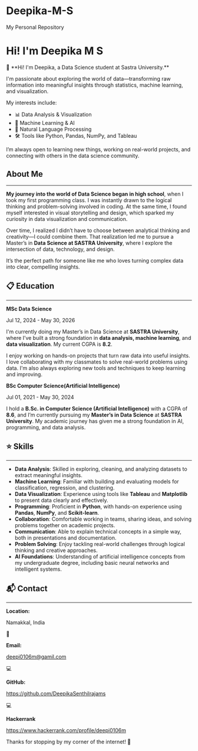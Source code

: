 # Deepika-M-S
My Personal Repository

# **Hi! I'm Deepika M S**

<aside>
🎨 **Hi! I'm Deepika, a Data Science student at Sastra University.**

I'm passionate about exploring the world of data—transforming raw information into meaningful insights through statistics, machine learning, and visualization.

My interests include:

- 📊 Data Analysis & Visualization
- 🤖 Machine Learning & AI
- 🧠 Natural Language Processing
- 🛠️ Tools like Python, Pandas, NumPy, and Tableau

I’m always open to learning new things, working on real-world projects, and connecting with others in the data science community.

</aside>

## About Me

---

**My journey into the world of Data Science began in high school**, when I took my first programming class. I was instantly drawn to the logical thinking and problem-solving involved in coding. At the same time, I found myself interested in visual storytelling and design, which sparked my curiosity in data visualization and communication.

Over time, I realized I didn’t have to choose between analytical thinking and creativity—I could combine them. That realization led me to pursue a Master’s in **Data Science at SASTRA University**, where I explore the intersection of data, technology, and design.

It’s the perfect path for someone like me who loves turning complex data into clear, compelling insights.

## 📋 Education

---

**MSc Data Science**

Jul 12, 2024 - May 30, 2026

I'm currently doing my Master’s in Data Science at **SASTRA University**, where I’ve built a strong foundation in **data analysis, machine learning**, and **data visualization**. My current CGPA is **8.2**.

I enjoy working on hands-on projects that turn raw data into useful insights. I love collaborating with my classmates to solve real-world problems using data. I'm also always exploring new tools and techniques to keep learning and improving.

**BSc Computer Science(Artificial Intelligence)**

Jul 01, 2021 - May 30, 2024

I hold a **B.Sc. in Computer Science (Artificial Intelligence)** with a CGPA of **8.6**, and I’m currently pursuing my **Master’s in Data Science** at **SASTRA University**. My academic journey has given me a strong foundation in AI, programming, and data analysis.

## ⭐ **Skills**

---

- **Data Analysis**: Skilled in exploring, cleaning, and analyzing datasets to extract meaningful insights.
- **Machine Learning**: Familiar with building and evaluating models for classification, regression, and clustering.
- **Data Visualization**: Experience using tools like **Tableau** and **Matplotlib** to present data clearly and effectively.
- **Programming**: Proficient in **Python**, with hands-on experience using **Pandas**, **NumPy**, and **Scikit-learn**.
- **Collaboration**: Comfortable working in teams, sharing ideas, and solving problems together on academic projects.
- **Communication**: Able to explain technical concepts in a simple way, both in presentations and documentation.
- **Problem Solving**: Enjoy tackling real-world challenges through logical thinking and creative approaches.
- **AI Foundations**: Understanding of artificial intelligence concepts from my undergraduate degree, including basic neural networks and intelligent systems.

## 📬 Contact

---

**Location:**

Namakkal, India

📧

**Email:**

deepi0106m@gamil.com

💻

**GitHub:**

https://github.com/DeepikaSenthilrajams

💻

**Hackerrank**

https://www.hackerrank.com/profile/deepi0106m


Thanks for stopping by my corner of the internet! 💫

